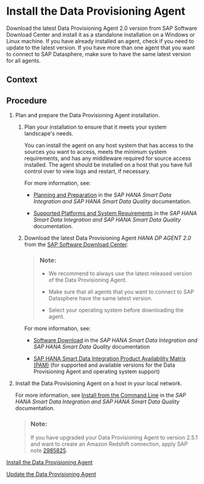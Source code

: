 <!-- loio8f6185069a51404ebf23c684fee8cf39 -->

# Install the Data Provisioning Agent

Download the latest Data Provisioning Agent 2.0 version from SAP Software Download Center and install it as a standalone installation on a Windows or Linux machine. If you have already installed an agent, check if you need to update to the latest version. If you have more than one agent that you want to connect to SAP Datasphere, make sure to have the same latest version for all agents.



<a name="loio8f6185069a51404ebf23c684fee8cf39__context_ktz_cx3_3tb"/>

## Context



## Procedure

1.  Plan and prepare the Data Provisioning Agent installation.

    1.  Plan your installation to ensure that it meets your system landscape's needs.

        You can install the agent on any host system that has access to the sources you want to access, meets the minimum system requirements, and has any middleware required for source access installed. The agent should be installed on a host that you have full control over to view logs and restart, if necessary.

        For more information, see:

        -   [Planning and Preparation](https://help.sap.com/docs/HANA_SMART_DATA_INTEGRATION/7952ef28a6914997abc01745fef1b607/65a8690ba4b74503b7e50f66cb85be3b.html?locale=en-US&version=latest) in the *SAP HANA Smart Data Integration and SAP HANA Smart Data Quality* documentation.

        -   [Supported Platforms and System Requirements](https://help.sap.com/docs/HANA_SMART_DATA_INTEGRATION/7952ef28a6914997abc01745fef1b607/d52c01c93e674563ad8d5e12f25c2782.html?locale=en-US&version=latest) in the *SAP HANA Smart Data Integration and SAP HANA Smart Data Quality* documentation.


    2.  Download the latest Data Provisioning Agent *HANA DP AGENT 2.0* from the [SAP Software Download Center](https://support.sap.com/en/my-support/software-downloads.html).

        > ### Note:  
        > -   We recommend to always use the latest released version of the Data Provisioning Agent.
        > 
        > -   Make sure that all agents that you want to connect to SAP Datasphere have the same latest version.
        > 
        > -   Select your operating system before downloading the agent.

        For more information, see:

        -   [Software Download](https://help.sap.com/docs/HANA_SMART_DATA_INTEGRATION/7952ef28a6914997abc01745fef1b607/665d8ea78f0c4f0dbb530a1193737f11.html?locale=en-US&version=latest) in the *SAP HANA Smart Data Integration and SAP HANA Smart Data Quality* documentation

        -   [SAP HANA Smart Data Integration Product Availability Matrix \(PAM\)](https://support.sap.com/content/dam/launchpad/en_us/pam/pam-essentials/TIP/PAM_HANA_SDI_2_0.pdf) \(for supported and available versions for the Data Provisioning Agent and operating system support\)


2.  Install the Data Provisioning Agent on a host in your local network.

    For more information, see [Install from the Command Line](https://help.sap.com/docs/HANA_SMART_DATA_INTEGRATION/7952ef28a6914997abc01745fef1b607/c00f296abd4046ccb59ccbfb5f69d547.html?locale=en-US&version=latest) in the *SAP HANA Smart Data Integration and SAP HANA Smart Data Quality* documentation.

    > ### Note:  
    > If you have upgraded your Data Provisioning Agent to version 2.5.1 and want to create an Amazon Redshift connection, apply SAP note [2985825](https://launchpad.support.sap.com/#/notes/2985825).


[Install the Data Provisioning Agent](https://help.sap.com/viewer/7952ef28a6914997abc01745fef1b607/latest/en-US/dd8aaa71a6d4490485b8eb5123f46149.html)

[Update the Data Provisioning Agent](https://help.sap.com/viewer/7952ef28a6914997abc01745fef1b607/latest/en-US/23b6324923dc4f499425931311bad5ae.html)

